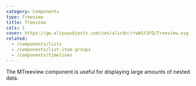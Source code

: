 ```yaml
---
category: Components
type: Treeview
title: Treeview
cols: 1
cover: https://gw.alipayobjects.com/zos/alicdn/rrwbSt3FQ/Treeview.svg
related:
  - /components/lists
  - /components/list-item-groups
  - /components/timelines
---
```


The MTreeview component is useful for displaying large amounts of nested data.
